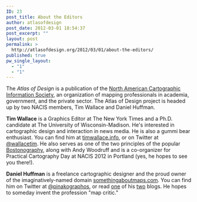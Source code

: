 ```yaml
---
ID: 23
post_title: About the Editors
author: atlasofdesign
post_date: 2012-03-01 18:54:37
post_excerpt: ""
layout: post
permalink: >
  http://atlasofdesign.org/2012/03/01/about-the-editors/
published: true
pw_single_layout:
  - "1"
  - "1"
---
```

The <em>Atlas of Design</em> is a publication of the <a href="http://nacis.org">North American Cartographic Information Society</a>, an organization of mapping professionals in academia, government, and the private sector. The Atlas of Design project is headed up by two NACIS members, Tim Wallace and Daniel Huffman.
<!--more-->
<strong>Tim Wallace</strong> is a Graphics Editor at The New York Times and a Ph.D. candidate at The University of Wisconsin-Madison. He's interested in cartographic design and interaction in news media. He is also a gummi bear enthusiast. You can find him at <a href="http://timwallace.info">timwallace.info</a>, or on Twitter at <a href="http://twitter.com/wallacetim">@wallacetim</a>. He also serves as one of the two principles of the popular <a href="http://bostonography.com">Bostonography</a>, along with Andy Woodruff and is a co-organizer for Practical Cartography Day at NACIS 2012 in Portland (yes, he hopes to see you there!).

<strong>Daniel Huffman</strong> is a freelance cartographic designer and the proud owner of the imaginatively-named domain <a href="http://somethingaboutmaps.com">somethingaboutmaps.com</a>. You can find him on Twitter at <a href="http://twitter.com/pinakographos">@pinakographos</a>, or read <a href="http://cartastrophe.wordpress.com">one</a> of his <a href="http://somethingaboutmaps.wordpress.com">two</a> blogs. He hopes to someday invent the profession "map critic."